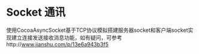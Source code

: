 # Socket 通讯
使用CocoaAsyncSocket基于TCP协议模拟搭建服务器socket和客户端socket实现建立连接发送接收消息功能，如有疑问，可参考http://www.jianshu.com/p/13e6a943b3f5
